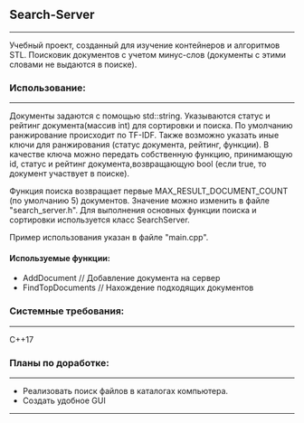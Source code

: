 ## Search-Server

---

Учебный проект, созданный для изучение контейнеров и алгоритмов STL.
Поисковик документов с учетом минус-слов (документы с этими словами  не выдаются в поиске).

### Использование:

---

Документы задаются с помощью std::string. Указываются статус и рейтинг документа(массив int) для сортировки и поиска. По умолчанию ранжирование происходит по TF-IDF. Также возможно указать иные ключи  для ранжирования (статус документа, рейтинг, функции).
В качестве ключа можно передать собственную функцию, принимающую id, статус и рейтинг документа,возвращающую bool (если true, то документ участвует в поиске).

Функция поиска возвращает первые MAX_RESULT_DOCUMENT_COUNT (по умолчанию 5) документов. Значение можно изменить в файле "search_server.h".
Для выполнения основных функции поиска и сортировки используется класс SearchServer.

Пример использования указан в файле "main.cpp".

#### Используемые функции:
* AddDocument // Добавление документа на сервер
* FindTopDocuments // Нахождение подходящих документов


### Системные требования:
---

C++17

### Планы по доработке:

---

* Реализовать поиск файлов в каталогах компьютера.
* Создать удобное GUI

---
